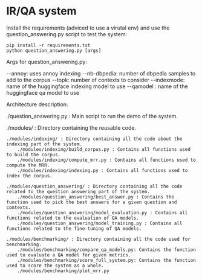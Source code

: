 # IR/QA system

Install the requirements (adviced to use a virutal env) and use the question_answering.py script to test the system:
```
pip install -r requirements.txt
python question_answering.py [args]
```
Args for question_answering.py:

--annoy: uses annoy indexing
--nb-dbpedia: number of dbpedia samples to add to the corpus
--topk: number of contexts to consider
--indexmode: name of the huggingface indexing model to use
--qamodel : name of the huggingface qa model to use


Architecture description:

./question_answering.py : Main script to run the demo of the system.

./modules/ : Directory containing the reusable code.

    ./modules/indexing/ : Directory containing all the code about the indexing part of the system.
        ./modules/indexing/build_corpus.py : Contains all functions used to build the corpus.
        ./modules/indexing/compute_mrr.py : Contains all functions used to compute the MRR.
        ./modules/indexing/indexing.py : Contains all functions used to index the corpus.

    ./modules/question_answering/ : Directory containing all the code related to the question answering part of the system.
        ./modules/question_answering/best_answer.py : Contains the function used to pick the best answers for a given question and contexts.
        ./modules/question_answering/model_evaluation.py : Contains all functions related to the evaluation of QA models.
        ./modules/question_answering/model_training.py : Contains all functions related to the fine-tuning of QA models.

    ./modules/benchmarking/ : Directory containing all the code used for benchmarking.
        ./modules/benchmarking/compare_qa_models.py: Contains the function used to evaluate a QA model for given metrics.
        ./modules/benchmarking/score_full_system.py: Contains the function used to score the system as a whole.
        ./modules/benchmarking/plot_mrr.py